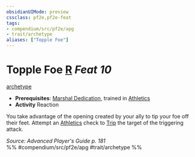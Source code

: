 ```yaml
---
obsidianUIMode: preview
cssclass: pf2e,pf2e-feat
tags:
- compendium/src/pf2e/apg
- trait/archetype
aliases: ["Topple Foe"]
---
```

# Topple Foe  [R](/rules/core-rulebook/chapter-9-playing-the-game.md#Actions "Reaction") *Feat 10*  
[archetype](/rules/traits/archetype.md)  

- **Prerequisites**: [Marshal Dedication](/compendium/feats/marshal-dedication-apg.md), trained in [Athletics](/compendium/skills.md#Athletics)
- **Activity** Reaction

You take advantage of the opening created by your ally to tip your foe off their feet. Attempt an [Athletics](/compendium/skills.md#Athletics) check to [Trip](/rules/actions/trip.md) the target of the triggering attack.

*Source: Advanced Player's Guide p. 181*  
%% #compendium/src/pf2e/apg #trait/archetype %%